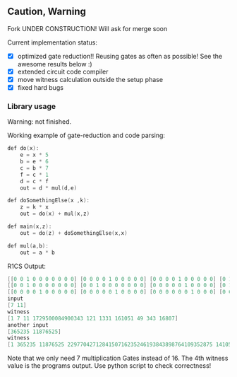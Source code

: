 
## Caution, Warning
Fork UNDER CONSTRUCTION! Will ask for merge soon


Current implementation status:
- [x] optimized gate reduction!! Reusing gates as often as possible! See the awesome results below :)
- [x] extended circuit code compiler
- [x] move witness calculation outside the setup phase 
- [x] fixed hard bugs

### Library usage
Warning: not finished.

Working example of gate-reduction and code parsing:
```go
def do(x):
    e = x * 5
    b = e * 6
    c = b * 7
    f = c * 1
    d = c * f
    out = d * mul(d,e)

def doSomethingElse(x ,k):
    z = k * x
    out = do(x) + mul(x,z)

def main(x,z):
    out = do(z) + doSomethingElse(x,x)

def mul(a,b):
    out = a * b
```
R1CS Output:
```go
[[0 0 1 0 0 0 0 0 0 0] [0 0 0 0 1 0 0 0 0 0] [0 0 0 0 1 0 0 0 0 0] [0 1 0 0 0 0 0 0 0 0] [0 0 0 0 0 0 0 1 0 0] [0 0 0 0 0 0 0 1 0 0] [1 0 0 0 0 0 0 0 0 0]]
[[0 0 1 0 0 0 0 0 0 0] [0 0 1 0 0 0 0 0 0 0] [0 0 0 0 0 1 0 0 0 0] [0 1 0 0 0 0 0 0 0 0] [0 1 0 0 0 0 0 0 0 0] [0 0 0 0 0 0 0 0 1 0] [0 0 0 0 0 0 9724050000 0 1 9724050000]]
[[0 0 0 0 1 0 0 0 0 0] [0 0 0 0 0 1 0 0 0 0] [0 0 0 0 0 0 1 0 0 0] [0 0 0 0 0 0 0 1 0 0] [0 0 0 0 0 0 0 0 1 0] [0 0 0 0 0 0 0 0 0 1] [0 0 0 1 0 0 0 0 0 0]]
input
[7 11]
witness
[1 7 11 1729500084900343 121 1331 161051 49 343 16807]
another input
[365235 11876525]
witness
[1 365235 11876525 2297704271284150716235246193843898764109352875 141051846075625 1675205776213312203125 236290867291438012851239954111328125 133396605225 48721109109352875 6499230557984496821593771875]

```
Note that we only need 7 multiplication Gates instead of 16. The 4th witness value is the programs output. Use python script to check correctness!
